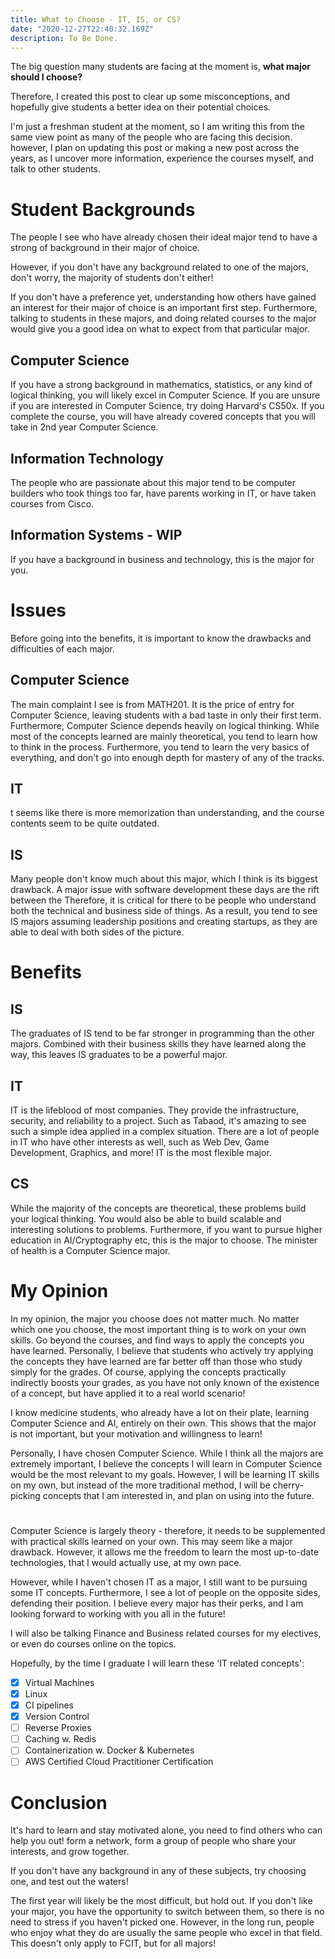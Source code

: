 ```yaml
---
title: What to Choose - IT, IS, or CS?
date: "2020-12-27T22:40:32.169Z"
description: To Be Done.
---
```


The big question many students are facing at the moment is, **what major should I choose?** 

Therefore, I created this post to clear up some misconceptions, and hopefully give students a better idea on their potential choices.

I'm just a freshman student at the moment, so I am writing this from the same view point as many of the people who are facing this decision. however, I plan on updating this post or making a new post across the years, as I uncover more information, experience the courses myself, and talk to other students.

# Student Backgrounds
The people I see who have already chosen their ideal major tend to have a strong of background in their major of choice. 

However, if you don't have any background related to one of the majors, don't worry, the majority of students don't either! 

If you don't have a preference yet, understanding how others have gained an interest for their major of choice is an important first step. Furthermore, talking to students in these majors, and doing related courses to the major would give you a good idea on what to expect from that particular major. 

## Computer Science 
If you have a strong background in mathematics, statistics, or any kind of logical thinking, you will likely excel in Computer Science. If you are unsure if you are interested in Computer Science, try doing Harvard's CS50x. If you complete the course, you will have already covered concepts that you will take in 2nd year Computer Science.

## Information Technology
The people who are passionate about this major tend to be computer builders who took things too far, have parents working in IT, or have taken courses from Cisco.

## Information Systems - WIP
If you have a background in business and technology, this is the major for you. 

# Issues

Before going into the benefits, it is important to know the drawbacks and difficulties of each major.

## Computer Science
The main complaint I see is from MATH201. It is the price of entry for Computer Science, leaving students with a bad taste in only their first term. Furthermore, Computer Science depends heavily on logical thinking. While most of the concepts learned are mainly theoretical, you tend to learn how to think in the process. Furthermore, you tend to learn the very basics of everything, and don't go into enough depth for mastery of any of the tracks.

## IT
t seems like there is more memorization than understanding, and the course contents seem to be quite outdated.

## IS
Many people don't know much about this major, which I think is its biggest drawback. A major issue with software development these days are the rift between the  Therefore, it is critical for there to be people who understand both the technical and business side of things. As a result, you tend to see IS majors assuming leadership positions and creating startups, as they are able to deal with both sides of the picture.

# Benefits

## IS
The graduates of IS tend to be far stronger in programming than the other majors. Combined with their business skills they have learned along the way, this leaves IS graduates to be a powerful major.

## IT
IT is the lifeblood of most companies. They provide the infrastructure, security, and reliability to a project. Such as Tabaod, it's amazing to see such a simple idea applied in a complex situation. There are a lot of people in IT who have other interests as well, such as Web Dev, Game Development, Graphics, and more! IT is the most flexible major.

## CS
While the majority of the concepts are theoretical, these problems build your logical thinking. You would also be able to build scalable and interesting solutions to problems. Furthermore, if you want to pursue higher education in AI/Cryptography etc, this is the major to choose. The minister of health is a Computer Science major.

# My Opinion

In my opinion, the major you choose does not matter much. No matter which one you choose, the most important thing is to work on your own skills. Go beyond the courses, and find ways to apply the concepts you have learned. Personally, I believe that students who actively try applying the concepts they have learned are far better off than those who study simply for the grades. Of course, applying the concepts practically indirectly boosts your grades, as you have not only known of the existence of a concept, but have applied it to a real world scenario!

I know medicine students, who already have a lot on their plate, learning Computer Science and AI, entirely on their own. This shows that the major is not important, but your motivation and willingness to learn!

Personally, I have chosen Computer Science. While I think all the majors are extremely important, I believe the concepts I will learn in Computer Science would be the most relevant to my goals. However, I will be learning IT skills on my own, but instead of the more traditional method, I will be cherry-picking concepts that I am interested in, and plan on using into the future. 
<center>
<h1></h1>
</center>

Computer Science is largely theory - therefore, it needs to be supplemented with practical skills learned on your own. This may seem like a major drawback. However, it allows me the freedom to learn the most up-to-date technologies, that I would actually use, at my own pace.

However, while I haven't chosen IT as a major, I still want to be pursuing some IT concepts. Furthermore, I see a lot of people on the opposite sides, defending their position. I believe every major has their perks, and I am looking forward to working with you all in the future!

I will also be talking Finance and Business related  courses for my electives, or even do courses online on the topics.

Hopefully, by the time I graduate I will learn these 'IT related concepts':

- [x] Virtual Machines
- [x] Linux
- [x] CI pipelines
- [x] Version Control
- [ ] Reverse Proxies
- [ ] Caching w. Redis
- [ ] Containerization w. Docker & Kubernetes
- [ ] AWS Certified Cloud Practitioner Certification

# Conclusion

It's hard to learn and stay motivated alone, you need to find others who can help you out! form a network, form a group of people who share your interests, and grow together.

If you don't have any background in any of these subjects, try choosing one, and test out the waters!

The first year will likely be the most difficult, but hold out. If you don't like your major, you have the opportunity to switch between them, so there is no need to stress if you haven't picked one. However, in the long run, people who enjoy what they do are usually the same people who excel in that field. This doesn't only apply to FCIT, but for all majors!
